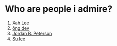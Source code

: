 # Who are people i admire?

1. [Xah Lee](20211017185653.md)
2. [ông dev](202109112225.md)
3. [Jordan B. Peterson](20210912164950.md)
4. [Su lee](20211101124028.md)
